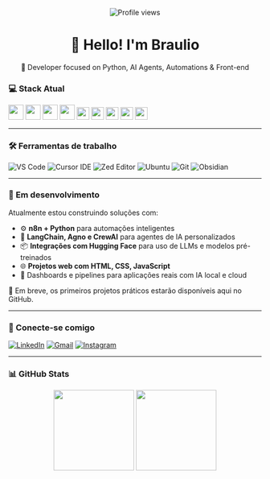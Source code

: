 <p align="center">
  <img src="https://komarev.com/ghpvc/?username=brauliotruylio&color=blue" alt="Profile views" />
</p>

<h1 align="center">👋 Hello! I'm Braulio</h1>

<p align="center">🧠 Developer focused on Python, AI Agents, Automations & Front-end</p>



### 💻 Stack Atual

<div align="left">
  <img src="https://cdn.jsdelivr.net/gh/devicons/devicon/icons/python/python-original.svg" height="30" />
  <img src="https://cdn.jsdelivr.net/gh/devicons/devicon/icons/javascript/javascript-original.svg" height="30"/>
  <img src="https://cdn.jsdelivr.net/gh/devicons/devicon/icons/html5/html5-original.svg" height="30" />
  <img src="https://cdn.jsdelivr.net/gh/devicons/devicon/icons/css3/css3-original.svg" height="30" />
  <img src="https://img.shields.io/badge/Agno%20Framework-000000?style=flat&logoColor=white" height="25"/>
  <img src="https://img.shields.io/badge/LangChain-000000?style=flat&logo=OpenAI&logoColor=white" height="25"/>
  <img src="https://img.shields.io/badge/n8n.io-EF6C00?style=flat&logo=n8n&logoColor=white" height="25"/>
  <img src="https://img.shields.io/badge/Hugging%20Face-FCC624?style=flat&logo=huggingface&logoColor=black" height="25"/>
  <img src="https://img.shields.io/badge/CrewAI-1E1E1E?style=flat&logo=python&logoColor=white" height="25"/>
</div>

---

### 🛠️ Ferramentas de trabalho

![VS Code](https://img.shields.io/badge/VSCode-007ACC?style=flat-square&logo=visual-studio-code&logoColor=white)
![Cursor IDE](https://img.shields.io/badge/Cursor-1B1B1B?style=flat-square)
![Zed Editor](https://img.shields.io/badge/Zed-333333?style=flat-square)
![Ubuntu](https://img.shields.io/badge/Ubuntu-E95420?style=flat-square&logo=ubuntu&logoColor=white)
![Git](https://img.shields.io/badge/Git-F05032?style=flat-square&logo=git&logoColor=white)
![Obsidian](https://img.shields.io/badge/Obsidian-483699?style=flat-square&logo=obsidian&logoColor=white)

---

### 🚧 Em desenvolvimento

Atualmente estou construindo soluções com:

- ⚙️ **n8n + Python** para automações inteligentes
- 🤖 **LangChain, Agno e CrewAI** para agentes de IA personalizados
- 📦 **Integrações com Hugging Face** para uso de LLMs e modelos pré-treinados
- 🌐 **Projetos web com HTML, CSS, JavaScript**
- 🧠 Dashboards e pipelines para aplicações reais com IA local e cloud

📌 Em breve, os primeiros projetos práticos estarão disponíveis aqui no GitHub.

---

### 🤝 Conecte-se comigo

[![LinkedIn](https://img.shields.io/badge/LinkedIn-%230077B5?style=flat-square&logo=linkedin&logoColor=white)](https://www.linkedin.com/in/braulio-truylio)
[![Gmail](https://img.shields.io/badge/Gmail-D14836?style=flat-square&logo=gmail&logoColor=white)](mailto:braulio.truylio@gmail.com)
[![Instagram](https://img.shields.io/badge/Instagram-E4405F?style=flat-square&logo=instagram&logoColor=white)](https://instagram.com/braulio.truylio)

---

### 📊 GitHub Stats

<div align="center">
  <img height="160em" src="https://github-readme-stats.vercel.app/api?username=brauliotruylio&show_icons=true&theme=codeSTACKr" />
  <img height="160em" src="https://github-readme-stats.vercel.app/api/top-langs/?username=brauliotruylio&layout=compact&theme=codeSTACKr" />
</div>
